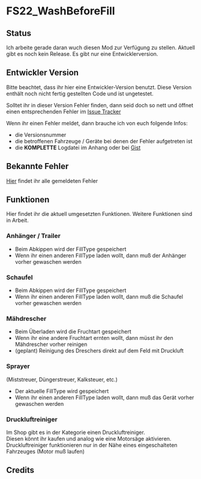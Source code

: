 # FS22_WashBeforeFill

## Status
Ich arbeite gerade daran wuch diesen Mod zur Verfügung zu stellen.
Aktuell gibt es noch kein Release. Es gibt nur eine Entwicklerversion.

## Entwickler Version
Bitte beachtet, dass ihr hier eine Entwickler-Version benutzt.
Diese Version enthält noch nicht fertig gestellten Code und ist ungetestet.

Solltet ihr in dieser Version Fehler finden, dann seid doch so nett und öffnet einen entsprechenden Fehler im [Issue Tracker](https://github.com/oschuhm/FS22_WashBeforeFill/issues)

Wenn ihr einen Fehler meldet, dann brauche ich von euch folgende Infos:
- die Versionsnummer
- die betroffenen Fahrzeuge / Geräte bei denen der Fehler aufgetreten ist
- die __**KOMPLETTE**__ Logdatei im Anhang oder bei [Gist](https://gist.github.com/)

## Bekannte Fehler
[Hier](https://github.com/oschuhm/FS22_WashBeforeFill/issues) findet ihr alle gemeldeten Fehler

## Funktionen
Hier findet ihr die aktuell umgesetzten Funktionen. Weitere Funktionen sind in Arbeit.

### Anhänger / Trailer
- Beim Abkippen wird der FillType gespeichert
- Wenn ihr einen anderen FillType laden wollt, dann muß der Anhänger vorher gewaschen werden

### Schaufel
- Beim Abkippen wird der FillType gespeichert
- Wenn ihr einen anderen FillType laden wollt, dann muß die Schaufel vorher gewaschen werden

### Mähdrescher
- Beim Überladen wird die Fruchtart gespeichert
- Wenn ihr eine andere Fruchtart ernten wollt, dann müsst ihr den Mähdrescher vorher reinigen
- (geplant) Reinigung des Dreschers direkt auf dem Feld mit Druckluft

### Sprayer
(Miststreuer, Düngerstreuer, Kalksteuer, etc.)
- Der aktuelle FillType wird gespeichert
- Wenn ihr einen anderen FillType laden wollt, dann muß das Gerät vorher gewaschen werden

### Druckluftreiniger
Im Shop gibt es in der Kategorie einen Druckluftreiniger.<br>
Diesen könnt ihr kaufen und analog wie eine Motorsäge aktivieren.<br>
Druckluftreiniger funktionieren nur in der Nähe eines eingeschalteten Fahrzeuges (Motor muß laufen)

## Credits
